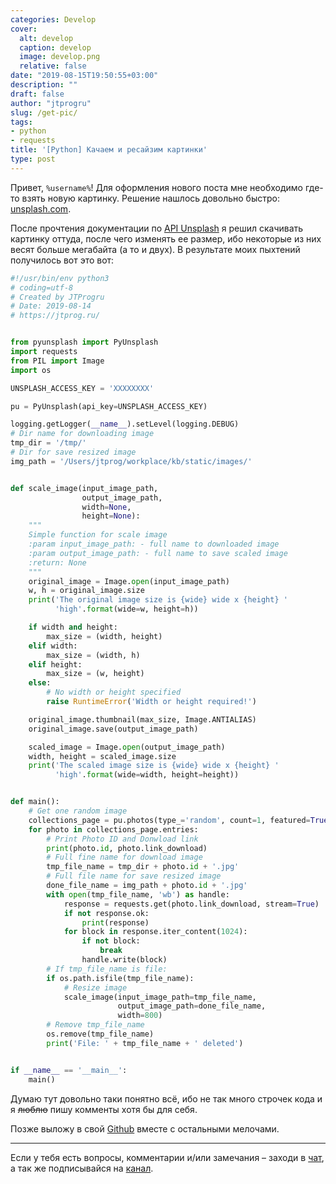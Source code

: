 ```yaml
---
categories: Develop
cover:
  alt: develop
  caption: develop
  image: develop.png
  relative: false
date: "2019-08-15T19:50:55+03:00"
description: ""
draft: false
author: "jtprogru"
slug: /get-pic/
tags:
- python
- requests
title: '[Python] Качаем и ресайзим картинки'
type: post
---
```


Привет, `%username%`! Для оформления нового поста мне необходимо где-то взять новую картинку. Решение нашлось довольно быстро: [unsplash.com](https://unsplash.com).

После прочтения документации по [API Unsplash](https://unsplash.com/documentation) я решил скачивать картинку оттуда, после чего изменять ее размер, ибо некоторые из них весят больше мегабайта (а то и двух). В результате моих пыхтений получилось вот это вот:

```python
#!/usr/bin/env python3
# coding=utf-8
# Created by JTProgru
# Date: 2019-08-14
# https://jtprog.ru/


from pyunsplash import PyUnsplash
import requests
from PIL import Image
import os

UNSPLASH_ACCESS_KEY = 'XXXXXXXX'

pu = PyUnsplash(api_key=UNSPLASH_ACCESS_KEY)

logging.getLogger(__name__).setLevel(logging.DEBUG)
# Dir name for downloading image
tmp_dir = '/tmp/'
# Dir for save resized image
img_path = '/Users/jtprog/workplace/kb/static/images/'


def scale_image(input_image_path,
                output_image_path,
                width=None,
                height=None):
    """
    Simple function for scale image
    :param input_image_path: - full name to downloaded image
    :param output_image_path: - full name to save scaled image
    :return: None
    """
    original_image = Image.open(input_image_path)
    w, h = original_image.size
    print('The original image size is {wide} wide x {height} '
          'high'.format(wide=w, height=h))

    if width and height:
        max_size = (width, height)
    elif width:
        max_size = (width, h)
    elif height:
        max_size = (w, height)
    else:
        # No width or height specified
        raise RuntimeError('Width or height required!')

    original_image.thumbnail(max_size, Image.ANTIALIAS)
    original_image.save(output_image_path)

    scaled_image = Image.open(output_image_path)
    width, height = scaled_image.size
    print('The scaled image size is {wide} wide x {height} '
          'high'.format(wide=width, height=height))


def main():
    # Get one random image
    collections_page = pu.photos(type_='random', count=1, featured=True, query="programming")
    for photo in collections_page.entries:
        # Print Photo ID and Donwload link
        print(photo.id, photo.link_download)
        # Full fine name for download image
        tmp_file_name = tmp_dir + photo.id + '.jpg'
        # Full file name for save resized image
        done_file_name = img_path + photo.id + '.jpg'
        with open(tmp_file_name, 'wb') as handle:
            response = requests.get(photo.link_download, stream=True)
            if not response.ok:
                print(response)
            for block in response.iter_content(1024):
                if not block:
                    break
                handle.write(block)
        # If tmp_file_name is file:
        if os.path.isfile(tmp_file_name):
            # Resize image
            scale_image(input_image_path=tmp_file_name,
                        output_image_path=done_file_name,
                        width=800)
        # Remove tmp_file_name
        os.remove(tmp_file_name)
        print('File: ' + tmp_file_name + ' deleted')


if __name__ == '__main__':
    main()
```

Думаю тут довольно таки понятно всё, ибо не так много строчек кода и я ~~люблю~~ пишу комменты хотя бы для себя.

Позже выложу в свой [Github](https://github.com/jtprogru/) вместе с остальными мелочами.

---
Если у тебя есть вопросы, комментарии и/или замечания – заходи в [чат](https://ttttt.me/jtprogru_chat), а так же подписывайся на [канал](https://ttttt.me/jtprogru_channel).
